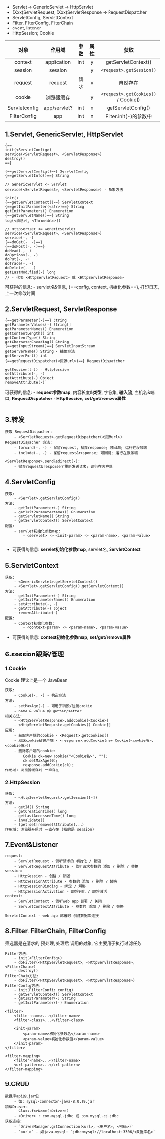 
- Servlet -> GenericServlet -> HttpServlet
- (Xxx)ServletRequest, (Xxx)ServletResponse -> RequestDispatcher
- ServletConfig, ServletContext
- Filter, FilterConfig, FilterChain
- event, listener
- HttpSession; Cookie

|对象   |作用域 |参数   |属性|	获取
|:-:|:-:|:-:|:-:|:-:|
|context        |application    |init   |y|	getServletContext()|
|session        |session        |       |y|	`<request>.getSession()`|
|request        |request        |请求   |y|	自然存在|
|cookie	|浏览器缓存|	|	y|`<request>.getCookies()` / Cookie()|
|Servletconfig |app/servlet?       |init   |n|	getServletConfig()|
|FilterConfig	|app	|	init|	n|	Filter.init(-)的参数中|

## 1.Servlet, GenericServlet, HttpServlet ##

```title="Servlet 接口方法"
{==
init(<ServletConfig>)
service(<ServletRequest>, <ServletResponse>)
destroy()
==}

{==getServletConfig()==} ServletConfig
{==getServletInfo()==} String
```

```title="GenericServlet 方法"
// GenericServlet <- Servlet
service(<ServletRequest>, <ServletResponse>) - 抽象方法

init()
{==getServletContext()==} ServletContext
{==getInitParameter(<str>)==} String
getInitParameters() Enumeration
{==getServletName()==} String
log(<消息>[, <Throwable>])
```

```title="HttpServIet 方法"
// HttpServIet <= GenericServlet
service(<ServletRequest>, <ServletResponse>)
service(-, -)
{==doGet(-, -)==}
{==doPost(-, -)==}
doHead(-, -)
doOptions(-, -)
doPut(-, -)
doTrace(-, -)
doDelete(-, -)
getLastModified(-) long
// - 代表 <HttpServletRequest> 或 <HttpServletResponse>
```

可获得的信息:
	- servlet名&信息, {==config, context, 初始化参数==}, 打印日志, 上一次修改时间


## 2.ServletRequest, ServletResponse ##

```title="1.ServletRequest 接口方法"
{==getParameter(-)==} String
getParameterValues(-) String[]
getParameterNames() Enumeration
getContentLength() int
getContentType() String
getCharacterEncoding() String
{==getInputStream()==} ServletInputStream
getServerName() String - 抽象方法
getServerPort() int
{==getRequestDispatcher(<资源url>)==} RequestDispatcher

getSession([-]) - HttpSession
setAttribute(-, -)
getAttribute(-) Object
removeAttribute(-)
```

可获得的信息:
	- **request参数map**, 内容长度&**类型**, 字符集, **输入流**, 主机名&端口, **RequestDispatcher**
	- **HttpSession**, **set/get/remove属性**

```title="2.ServletResponse 接口方法"

```

## 3.转发 ##

```title="1.RequestDispacher"
获取 RequestDispacher:
	- <ServletRequest>.getRequestDispatcher(<资源url>)
RequestDispacher 方法:
	- forward(-, -) - 保留request, 抛弃response; 可回溯; 运行在服务端
	- include(-, -) - 保留request&response; 可回溯; 运行在服务端
```

```title="2.sendRedirect(-)"
<ServletResponse>.sendRedirect(-):
	- 抛弃request&response？重新发送请求; 运行在客户端
```

## 4.ServIetConfig ##

```title="ServIetConfig"
获取:
	- <Servlet>.getServletConfig()
方法:
	- getInitParameter(-) String
	- getInitParameterNames() Enumeration
	- getServletName() String
	- getServletContext() ServletContext
配置:
	- servlet初始化参数map:
		- <servlet> -> <init-param> -> <param-name>, <param-value>
	
```

- 可获得的信息: **servlet初始化参数map**, servlet名, **ServletContext**

## 5.ServletContext ##

```title="ServletContext"
获取:
	- <GenericServlet>.getServletContext()
	- <Servlet>.getServletConfig().getServletContext()
方法:
	- getInitParameter(-) String
	- getInitParameterNames() Enumeration
	- setAttribute(-, -)
	- getAttribute(-) Object
	- removeAttribute(-)
配置:
	- Context初始化参数:
		- <context-param> -> <param-name>, <param-value>
```

- 可获得的信息: **context初始化参数map**, **set/get/remove属性**


## 6.session跟踪/管理 ##

### 1.Cookie ###

Cookie 理论上是一个 JavaBean

```title="Cookie"
获取:
	- Cookie(-, -) - 构造方法
方法:
	- setMaxAge(-) - 可用于销毁/注销cookie
	- name & value 的 getter/setter
相关方法:
	- <HttpServletResponse>.addCookie(<Cookie>)
	- <HttpServletRequest>.getCookies() Cookie[]
应用:
	- 获取客户端的cookie - <Request>.getCookies()
	- 发送cookie给客户端 - <response>.addCookie(new Cookie(<cookie名>, <cookie值>))
	- 删除客户端的cookie:
		Cookie ck=new Cookie("<Cookie名>", "");
		ck.setMaxAge(0);
		response.addCookie(ck);
作用域: 浏览器缓存时 一直存在
```

### 2.HttpSession ###

```title="HttpSession"
获取:
	- <HttpServletRequest>.getSession([-])
方法:
	- getId() String
	- getCreationTime() long
	- getLastAccessedTime() long
	- invalidate()
	- (get|set|remove)Attribute(...)
作用域: 浏览器开启时 一直存在 (指的是 session)
```

## 7.Event&Listener ##

```title="逻辑事件"
request:
	- ServletRequest - 侦听请求的 初始化 / 销毁
	- ServletRequestAttribute - 侦听请求参数的 添加 / 删除 / 替换
session:
	- HttpSession - 创建 / 销毁
	- HttpSessionAttribute - 参数的 添加 / 删除 / 替换
	- HttpSessionBinding - 绑定 / 解绑
	- HttpSessionActivation - 即将钝化 / 即将激活
context:
	- ServletContext - 侦听web app 部署 / 关闭
	- ServletContextAttribute - 参数的 添加 / 删除 / 替换
```

```title="应用"
ServletContext - web app 部署时 创建数据库连接
```

## 8.Filter, FilterChain, FilterConfig ##

筛选器是在请求的 预处理, 处理后 调用的对象, 它主要用于执行过滤任务

```title="Filter, FilterChain, FilterConfig"
Filter方法:
	- init(<FilterConfig>)
	- doFilter(<HttpServletRequest>, <HttpServletResponse>, <FilterChain>)
	- destroy()
FilterChain方法:
	- doFilter(<HttpServletRequest>, <HttpServletResponse>)
FilterConfig方法:
	- init(FilterConfig config)
	- getServletContext() ServletContext
	- getInitParameter(-) String
	- getInitParameters(-) Enumeration
```

```title="filter配置"
<filter>
	<filter-name>...</filter-name>  
	<filter-class>...</filter-class>
	
	<init-param>
		<param-name>初始化参数名</param-name>
		<param-value>初始化参数值</param-value>
	</init-param> 
</filter>

<filter-mapping>  
	<filter-name>...</filter-name>  
	<url-pattern>...</url-pattern>  
</filter-mapping>
```

## 9.CRUD ##

```title="CRUD"
数据库api的.jar包
	- 如: mysql-connector-java-8.0.29.jar
加载Driver:
	- Class.forName(<Driver>)
	- <Driver> : com.mysql.jdbc 或 com.mysql.cj.jdbc
获取连接:
	- `DriverManager.getConnection(<url>, <用户名>, <密码>)`
	- `<url>` - 如java-mysql: `jdbc:mysql://localhost:3306/<数据库名>`
```
